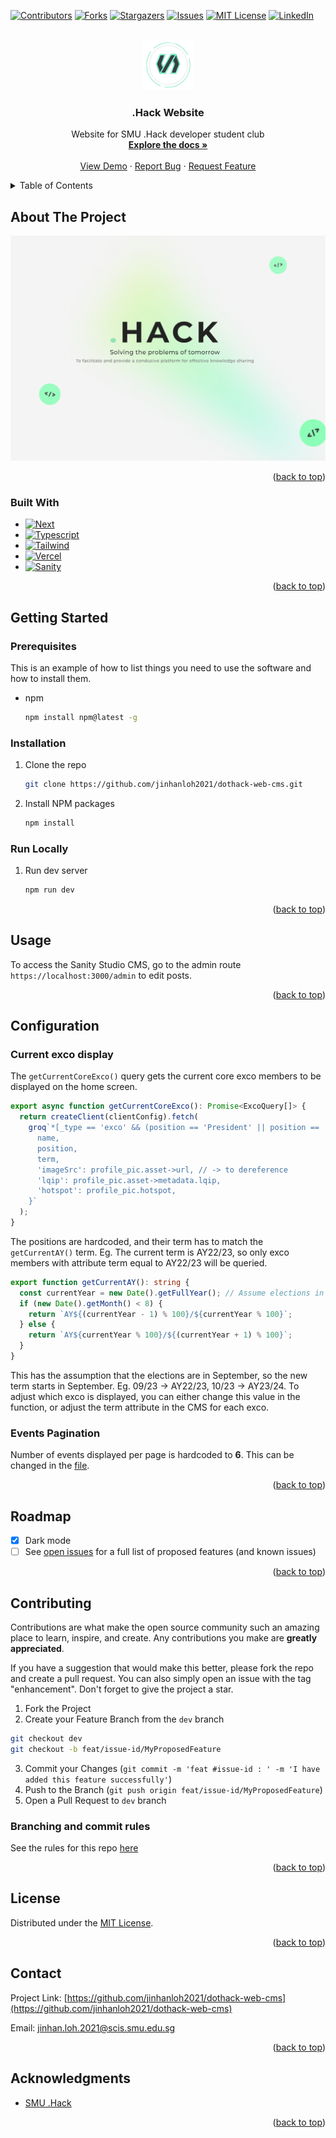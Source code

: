 <!-- Improved compatibility of back to top link: See: https://github.com/othneildrew/Best-README-Template/pull/73 -->
<a name="readme-top"></a>
<!--
*** Thanks for checking out the Best-README-Template. If you have a suggestion
*** that would make this better, please fork the repo and create a pull request
*** or simply open an issue with the tag "enhancement".
*** Don't forget to give the project a star!
*** Thanks again! Now go create something AMAZING! :D
-->



<!-- PROJECT SHIELDS -->
<!--
*** I'm using markdown "reference style" links for readability.
*** Reference links are enclosed in brackets [ ] instead of parentheses ( ).
*** See the bottom of this document for the declaration of the reference variables
*** for contributors-url, forks-url, etc. This is an optional, concise syntax you may use.
*** https://www.markdownguide.org/basic-syntax/#reference-style-links
-->
[![Contributors][contributors-shield]][contributors-url]
[![Forks][forks-shield]][forks-url]
[![Stargazers][stars-shield]][stars-url]
[![Issues][issues-shield]][issues-url]
[![MIT License][license-shield]][license-url]
[![LinkedIn][linkedin-shield]][linkedin-url]



<!-- PROJECT LOGO -->
<br />
<div align="center">
  <a href="https://github.com/jinhanloh2021/dothack-web-cms">
    <img src="public/assets/images/favicon.png" alt="Logo" width="80" height="80">
  </a>

<h3 align="center">.Hack Website</h3>

  <p align="center">
    Website for SMU .Hack developer student club
    <br />
    <a href="https://github.com/jinhanloh2021/dothack-web-cms"><strong>Explore the docs »</strong></a>
    <br />
    <br />
    <a href="https://dothack-web-cms.vercel.app/">View Demo</a>
    ·
    <a href="https://github.com/jinhanloh2021/dothack-web-cms/issues">Report Bug</a>
    ·
    <a href="https://github.com/jinhanloh2021/dothack-web-cms/issues">Request Feature</a>
  </p>
</div>



<!-- TABLE OF CONTENTS -->
<details>
  <summary>Table of Contents</summary>
  <ol>
    <li>
      <a href="#about-the-project">About The Project</a>
      <ul>
        <li><a href="#built-with">Built With</a></li>
      </ul>
    </li>
    <li>
      <a href="#getting-started">Getting Started</a>
      <ul>
        <li><a href="#prerequisites">Prerequisites</a></li>
        <li><a href="#installation">Installation</a></li>
        <li><a href="#run-locally">Run Locally</a></li>
      </ul>
    </li>
    <li><a href="#usage">Usage</a></li>
    <li><a href="#roadmap">Roadmap</a></li>
    <li>
      <a href="#configuration">Configuration</a>
      <ul>
        <li><a href="#current-exco-display">Exco Display</a></li>
        <li><a href="#events-pagination">Events Pagination</a></li>
      </ul>
    </li>
    <li>
      <a href="#contributing">Contributing</a>
      <ul>
        <li><a href="#branching-and-commit-rules">Branch Rules</a></li>
      </ul>
    </li>
    <li><a href="#license">License</a></li>
    <li><a href="#contact">Contact</a></li>
    <li><a href="#acknowledgments">Acknowledgments</a></li>
  </ol>
</details>



<!-- ABOUT THE PROJECT -->
## About The Project

[![.Hack][product-screenshot]](https://dothack-web-cms.vercel.app/)

<p align="right">(<a href="#readme-top">back to top</a>)</p>



### Built With

* [![Next][Next.js]][Next-url]
* [![Typescript][Typescript]][Typescript-url]
* [![Tailwind][Tailwind]][Tailwind-url]
* [![Vercel][Vercel]][Vercel-url]
* [![Sanity][Sanity]][Sanity-url]

<p align="right">(<a href="#readme-top">back to top</a>)</p>



<!-- GETTING STARTED -->
## Getting Started
### Prerequisites

This is an example of how to list things you need to use the software and how to install them.
* npm
  ```sh
  npm install npm@latest -g
  ```

### Installation

1. Clone the repo
   ```sh
   git clone https://github.com/jinhanloh2021/dothack-web-cms.git
   ```
2. Install NPM packages
   ```sh
   npm install
   ```

### Run Locally
1. Run dev server
   ```sh
   npm run dev
   ```

<p align="right">(<a href="#readme-top">back to top</a>)</p>



<!-- USAGE EXAMPLES -->
## Usage
To access the Sanity Studio CMS, go to the admin route `https://localhost:3000/admin` to edit posts.

<p align="right">(<a href="#readme-top">back to top</a>)</p>

## Configuration
### Current exco display
The `getCurrentCoreExco()` query gets the current core exco members to be displayed on the home screen.
```ts
export async function getCurrentCoreExco(): Promise<ExcoQuery[]> {
  return createClient(clientConfig).fetch(
    groq`*[_type == 'exco' && (position == 'President' || position == 'Vice President (internal)' || position == 'Vice President (external)' || position == 'Honorary General Secretary' || position == 'Honorary Finance Secretary') && term == "${getCurrentAY()}"] | order(term desc, position){
      name,
      position,
      term,
      'imageSrc': profile_pic.asset->url, // -> to dereference
      'lqip': profile_pic.asset->metadata.lqip,
      'hotspot': profile_pic.hotspot,
    }`
  );
}
```
The positions are hardcoded, and their term has to match the `getCurrentAY()` term. Eg. The current term is AY22/23, so only exco members with attribute term equal to AY22/23 will be queried.
```ts
export function getCurrentAY(): string {
  const currentYear = new Date().getFullYear(); // Assume elections in September
  if (new Date().getMonth() < 8) {
    return `AY${(currentYear - 1) % 100}/${currentYear % 100}`;
  } else {
    return `AY${currentYear % 100}/${(currentYear + 1) % 100}`;
  }
}
```
This has the assumption that the elections are in September, so the new term starts in September. Eg. 09/23 -> AY22/23, 10/23 -> AY23/24.
To adjust which exco is displayed, you can either change this value in the function, or adjust the term attribute in the CMS for each exco.

### Events Pagination
Number of events displayed per page is hardcoded to **6**. This can be changed in the [file](/app/(site)/events/[pagination]/page.tsx).

<p align="right">(<a href="#readme-top">back to top</a>)</p>

<!-- ROADMAP -->
## Roadmap

- [x] Dark mode
- [ ] See [open issues](https://github.com/jinhanloh2021/dothack-web-cms/issues) for a full list of proposed features (and known issues)

<p align="right">(<a href="#readme-top">back to top</a>)</p>



<!-- CONTRIBUTING -->
## Contributing

Contributions are what make the open source community such an amazing place to learn, inspire, and create. Any contributions you make are **greatly appreciated**.

If you have a suggestion that would make this better, please fork the repo and create a pull request. You can also simply open an issue with the tag "enhancement".
Don't forget to give the project a star.

1. Fork the Project
2. Create your Feature Branch from the `dev` branch
```sh
git checkout dev
git checkout -b feat/issue-id/MyProposedFeature
```
3. Commit your Changes (`git commit -m 'feat #issue-id : ' -m 'I have added this feature successfully'`)
4. Push to the Branch (`git push origin feat/issue-id/MyProposedFeature`)
5. Open a Pull Request to `dev` branch

### Branching and commit rules
See the rules for this repo [here](https://github.com/jinhanloh2021/dothack-web-cms/issues/1)

<p align="right">(<a href="#readme-top">back to top</a>)</p>

<!-- LICENSE -->
## License

Distributed under the [MIT License](https://github.com/jinhanloh2021/dothack-web-cms/blob/main/LICENSE.md).

<p align="right">(<a href="#readme-top">back to top</a>)</p>



<!-- CONTACT -->
## Contact
Project Link: [https://github.com/jinhanloh2021/dothack-web-cms](https://github.com/jinhanloh2021/dothack-web-cms)

Email: [jinhan.loh.2021@scis.smu.edu.sg](mailto:jinhan.loh.2021@scis.smu.edu.sg)

<p align="right">(<a href="#readme-top">back to top</a>)</p>



<!-- ACKNOWLEDGMENTS -->
## Acknowledgments

* [SMU .Hack](https://www.instagram.com/smu.hack/)

<p align="right">(<a href="#readme-top">back to top</a>)</p>



<!-- MARKDOWN LINKS & IMAGES -->
<!-- https://www.markdownguide.org/basic-syntax/#reference-style-links -->
[contributors-shield]: https://img.shields.io/github/contributors/jinhanloh2021/dothack-web-cms.svg?style=for-the-badge
[contributors-url]: https://github.com/jinhanloh2021/dothack-web-cms/graphs/contributors
[forks-shield]: https://img.shields.io/github/forks/jinhanloh2021/dothack-web-cms.svg?style=for-the-badge
[forks-url]: https://github.com/jinhanloh2021/dothack-web-cms/network/members
[stars-shield]: https://img.shields.io/github/stars/jinhanloh2021/dothack-web-cms.svg?style=for-the-badge
[stars-url]: https://github.com/jinhanloh2021/dothack-web-cms/stargazers
[issues-shield]: https://img.shields.io/github/issues/jinhanloh2021/dothack-web-cms.svg?style=for-the-badge
[issues-url]: https://github.com/jinhanloh2021/dothack-web-cms/issues
[license-shield]: https://img.shields.io/github/license/jinhanloh2021/dothack-web-cms.svg?style=for-the-badge
[license-url]: https://github.com/jinhanloh2021/dothack-web-cms/blob/dev/LICENSE.md
[linkedin-shield]: https://img.shields.io/badge/-LinkedIn-black.svg?style=for-the-badge&logo=linkedin&colorB=555
[linkedin-url]: https://linkedin.com/in/jinhanloh/
[product-screenshot]: public/assets/images/DothackWebSS.PNG
[Next.js]: https://img.shields.io/badge/next.js-000000?style=for-the-badge&logo=nextdotjs&logoColor=white
[Next-url]: https://nextjs.org/
[Typescript]: https://img.shields.io/badge/TypeScript-007ACC?style=for-the-badge&logo=typescript&logoColor=white
[Typescript-url]: https://www.typescriptlang.org/
[React.js]: https://img.shields.io/badge/React-20232A?style=for-the-badge&logo=react&logoColor=61DAFB
[React-url]: https://reactjs.org/
[Vue.js]: https://img.shields.io/badge/Vue.js-35495E?style=for-the-badge&logo=vuedotjs&logoColor=4FC08D
[Vue-url]: https://vuejs.org/
[Angular.io]: https://img.shields.io/badge/Angular-DD0031?style=for-the-badge&logo=angular&logoColor=white
[Angular-url]: https://angular.io/
[Svelte.dev]: https://img.shields.io/badge/Svelte-4A4A55?style=for-the-badge&logo=svelte&logoColor=FF3E00
[Svelte-url]: https://svelte.dev/
[Laravel.com]: https://img.shields.io/badge/Laravel-FF2D20?style=for-the-badge&logo=laravel&logoColor=white
[Laravel-url]: https://laravel.com
[Bootstrap.com]: https://img.shields.io/badge/Bootstrap-563D7C?style=for-the-badge&logo=bootstrap&logoColor=white
[Bootstrap-url]: https://getbootstrap.com
[JQuery.com]: https://img.shields.io/badge/jQuery-0769AD?style=for-the-badge&logo=jquery&logoColor=white
[JQuery-url]: https://jquery.com 
[Vercel]: https://img.shields.io/badge/Vercel-000000?style=for-the-badge&logo=vercel&logoColor=white
[Vercel-url]: https://vercel.com/
[Sanity]: https://img.shields.io/static/v1?style=for-the-badge&message=Sanity&color=F03E2F&logo=Sanity&logoColor=FFFFFF&label=
[Sanity-url]: https://www.sanity.io/
[Tailwind]: https://img.shields.io/static/v1?style=for-the-badge&message=Tailwind+CSS&color=222222&logo=Tailwind+CSS&logoColor=06B6D4&label=
[Tailwind-url]: https://tailwindcss.com/